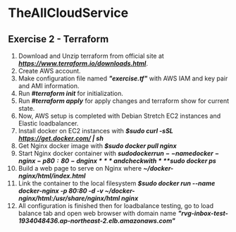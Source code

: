# TheAllCloudService
Exercise 2 - Terraform
---------------------------------------------
1. Download and Unzip terraform from official site at ***https://www.terraform.io/downloads.html***.
2. Create AWS account.
3. Make configuration file named ***"exercise.tf"*** with AWS IAM and key pair and AMI information.
4. Run ***#terraform init*** for initialization.
5. Run ***#terraform apply*** for apply changes and terraform show for current state.
6. Now, AWS setup is completed with Debian Stretch EC2 instances and Elastic loadbalancer.
7. Install docker on EC2 instances with ***$sudo curl -sSL https://get.docker.com/ | sh***
8. Get Nginx docker image with ***$sudo docker pull nginx***
9. Start Nginx docker container with ***$sudo docker run --name docker-nginx -p 80:80 -d nginx*** and check with ***$sudo docker ps***
10. Build a web page to serve on Nginx where ***~/docker-nginx/html/index.html***
11. Link the container to the local filesystem ***$sudo docker run --name docker-nginx -p 80:80 -d -v ~/docker-nginx/html:/usr/share/nginx/html nginx***
12. All configuration is finished then for loadbalance testing, go to load balance tab and open web browser with domain name ***"rvg-inbox-test-1934048436.ap-northeast-2.elb.amazonaws.com"***
